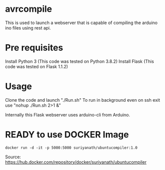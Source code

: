 # avrcompile
This is used to launch a webserver that is capable of compiling the arduino ino files using rest api.

# Pre requisites
Install Python 3 (This code was tested on Python 3.8.2)
Install Flask (This code was tested on Flask 1.1.2)

# Usage
Clone the code and launch "./Run.sh"
To run in background even on ssh exit use "nohup ./Run.sh 2>1 &"

Internally this Flask webserver uses arduino-cli from Arduino.


# READY to use DOCKER Image
```
docker run -d -it -p 5000:5000 suriyanath/ubuntucompiler:1.0 
```
Source: https://hub.docker.com/repository/docker/suriyanath/ubuntucompiler
